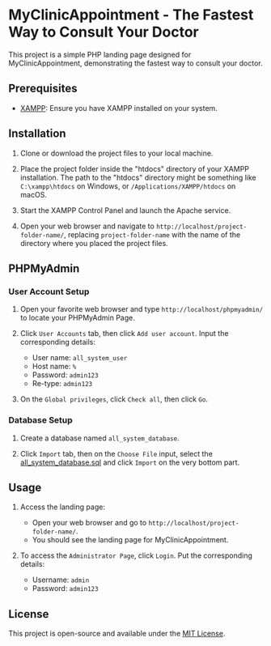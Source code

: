 # MyClinicAppointment - The Fastest Way to Consult Your Doctor

This project is a simple PHP landing page designed for MyClinicAppointment, demonstrating the fastest way to consult your doctor.

## Prerequisites

- [XAMPP](https://www.apachefriends.org/index.html): Ensure you have XAMPP installed on your system.

## Installation

1. Clone or download the project files to your local machine.

2. Place the project folder inside the "htdocs" directory of your XAMPP installation. The path to the "htdocs" directory might be something like `C:\xampp\htdocs` on Windows, or `/Applications/XAMPP/htdocs` on macOS.

3. Start the XAMPP Control Panel and launch the Apache service.

4. Open your web browser and navigate to `http://localhost/project-folder-name/`, replacing `project-folder-name` with the name of the directory where you placed the project files.

## PHPMyAdmin

### User Account Setup

1. Open your favorite web browser and type `http://localhost/phpmyadmin/` to locate your PHPMyAdmin Page. 

2. Click `User Accounts` tab, then click `Add user account`. Input the corresponding details:
   - User name: `all_system_user`
   - Host name: `%`
   - Password: `admin123`
   - Re-type: `admin123`

3. On the `Global privileges`, click `Check all`, then click `Go`.

### Database Setup

1. Create a database named `all_system_database`.

2. Click `Import` tab, then on the `Choose File` input, select the [all_system_database.sql](all_system_database.sql) and click `Import` on the very bottom part.

## Usage

1. Access the landing page:
   - Open your web browser and go to `http://localhost/project-folder-name/`.
   - You should see the landing page for MyClinicAppointment.

2. To access the `Administrator Page`, click `Login`. Put the corresponding details:
   - Username: `admin`
   - Password: `admin123`

## License

This project is open-source and available under the [MIT License](LICENSE).
